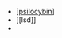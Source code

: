 -   [[psilocybin]]
-   [[lsd]]
-

[//begin]: # "Autogenerated link references for markdown compatibility"
[psilocybin]: psilocybin.md "psilocybin"
[//end]: # "Autogenerated link references"